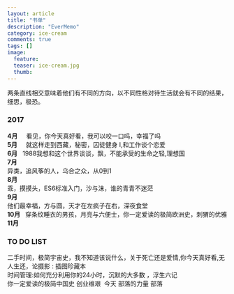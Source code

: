```yaml
---
layout: article
title: "书单"
description: "EverMemo"
category: ice-cream
comments: true
tags: []
image:
  feature:
  teaser: ice-cream.jpg
  thumb:
---
```

两条直线相交意味着他们有不同的方向，以不同性格对待生活就会有不同的结果，细思，极恐。


 ### 2017   
 **4月**    
 看见，你今天真好看，我可以咬一口吗，幸福了吗  
 **5月**    
 就这样走到西藏，秘密，囚徒健身 I,和工作谈个恋爱  
 **6月**  
 1988我想和这个世界谈谈，飘，不能承受的生命之轻,理想国  
 **7月**  
 异类，追风筝的人，乌合之众，从0到1  
 **8月**  
 乖，摸摸头，ES6标准入门，沙与沫，谁的青青不迷茫  
 **9月**  
 他们最幸福，方与圆，天才在左疯子在右，深夜食堂  
**10月**  
穿条纹睡衣的男孩，月亮与六便士，你一定爱读的极简欧洲史，刺猬的优雅  
**11月**   

 ### TO DO LIST
 二手时间，极简宇宙史，我不知道该说什么，关于死亡还是爱情,你今天真好看,无人生还，论摄影 : 插图珍藏本  
 时间管理:如何充分利用你的24小时，沉默的大多数 ，浮生六记  
 你一定爱读的极简中国史 创业维艰  今天 部落的力量 部落
